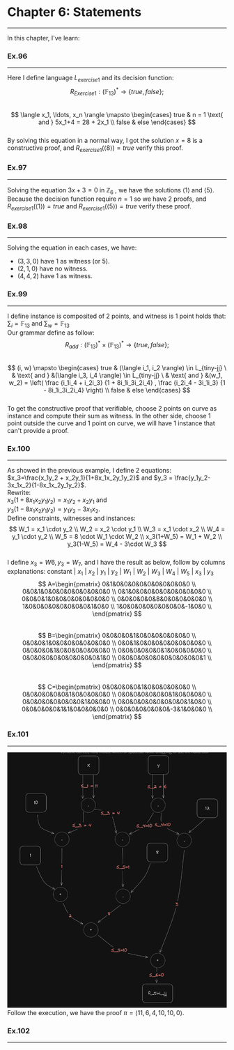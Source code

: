 
# Chapter 6: Statements

---
In this chapter, I've learn:

### **Ex.96**

---
Here I define language $L_{exercise1}$ and its decision function:  
$$  
R_{Exercise1} : (\mathbb{F}_{13})^* \to \{true, false\} ;  
$$  
$$  
\langle x_1, \ldots, x_n \rangle
\mapsto
\begin{cases}
true & n = 1 \text{ and } 5x_1+4 = 28 + 2x_1 \\
false & else
\end{cases}
$$  
By solving this equation in a normal way, I got the solution $x=8$ is a constructive proof, and $R_{exercise1}(\langle8\rangle)=true$ verify this proof.

### **Ex.97**

---
Solving the equation $3x+3=0$ in $`\mathbb{Z}_6`$ , we have the solutions $\langle1\rangle$ and $\langle5\rangle$. Because the decision function require $n=1$ so we have 2 proofs, and $R_{exercise1}(\langle1\rangle)=true$ and $R_{exercise1}(\langle5\rangle)=true$ verify these proof.

### **Ex.98**

---
Solving the equation in each cases, we have:

- $(3,3,0)$ have $1$ as witness (or $5$).
- $(2,1,0)$ have no witness.
- $(4,4,2)$ have 1 as witness.

### **Ex.99**

---
I define instance is composited of 2 points, and witness is 1 point holds that:  
$`\sum_i = \mathbb{F}_{13}`$ and $`\sum_w = \mathbb{F}_{13}`$  
Our grammar define as follow:  
$$  
R_{add} : (\mathbb{F}_{13})^\ast \times (\mathbb{F}_{13})^\ast \to \{true, false\} ;
$$  
$$  
(i, w)
\mapsto
\begin{cases}
true & (\langle i_1, i_2 \rangle) \in L_{tiny-jj} \ & \text{ and } &(\langle i_3, i_4 \rangle) \in L_{tiny-jj} \ & \text{ and } &(w_1, w_2) = \left( \frac {i_1i_4 + i_2i_3} {1 + 8i_1i_3i_2i_4} , \frac {i_2i_4 - 3i_1i_3} {1 - 8i_1i_3i_2i_4} \right) \\
false & else
\end{cases}
$$  
To get the constructive proof that verifiable, choose 2 points on curve as instance and compute their sum as witness. In the other side, choose 1 point outside the curve and 1 point on curve, we will have 1 instance that can't provide a proof.

### **Ex.100**

---
 As showed in the previous example, I define 2 equations:  
 $x_3=\frac{x_1y_2 + x_2y_1}{1+8x_1x_2y_1y_2}$ and $y_3 = \frac{y_1y_2-3x_1x_2}{1-8x_1x_2y_1y_2}$.  
 Rewrite:  
 $x_3(1+8x_1x_2y_1y_2)=x_1y_2+x_2y_1$ and  
 $y_3(1-8x_1x_2y_1y_2)=y_1y_2-3x_1x_2$.  
 Define constraints, witnesses and instances:  
 $$  
 W_1 = x_1 \cdot y_2 \\  
 W_2 = x_2 \cdot y_1 \\  
 W_3 = x_1 \cdot x_2 \\  
 W_4 = y_1 \cdot y_2 \\
 W_5 = 8 \cdot W_1 \cdot W_2 \\
 x_3(1+W_5) = W_1 + W_2 \\
 y_3(1-W_5) = W_4 - 3\cdot W_3  
 $$  
 I define $x_3=W6,y_3=W_7$, and I have the result as below, follow by columns explanations:
 $`\text{constant}\ |\ x_1\ |\ x_2\ |\ y_1\ |\ y_2\ |\ W_1\ |\ W_2\ |\ W_3\ |\ W_4\ |\ W_5\ |\ x_3\ |\ y_3`$  
 $$  
 A=\begin{pmatrix}
 0&1&0&0&0&0&0&0&0&0&0&0 \\
 0&0&1&0&0&0&0&0&0&0&0&0 \\
 0&1&0&0&0&0&0&0&0&0&0&0 \\
 0&0&0&1&0&0&0&0&0&0&0&0 \\
 0&0&0&0&0&8&0&0&0&0&0&0 \\
 1&0&0&0&0&0&0&0&0&1&0&0 \\
 1&0&0&0&0&0&0&0&0&-1&0&0 \\
 \end{pmatrix}
 $$  
 $$  
 B=\begin{pmatrix}
 0&0&0&0&1&0&0&0&0&0&0&0 \\
 0&0&0&1&0&0&0&0&0&0&0&0 \\
 0&0&1&0&0&0&0&0&0&0&0&0 \\
 0&0&0&0&1&0&0&0&0&0&0&0 \\
 0&0&0&0&0&0&1&0&0&0&0&0 \\
 0&0&0&0&0&0&0&0&0&0&1&0 \\
 0&0&0&0&0&0&0&0&0&0&0&1 \\
 \end{pmatrix}
 $$  
   $$  
 C=\begin{pmatrix}
 0&0&0&0&0&1&0&0&0&0&0&0 \\
 0&0&0&0&0&0&1&0&0&0&0&0 \\
 0&0&0&0&0&0&0&1&0&0&0&0 \\
 0&0&0&0&0&0&0&0&1&0&0&0 \\
 0&0&0&0&0&0&0&0&0&1&0&0 \\
 0&0&0&0&0&1&1&0&0&0&0&0 \\
 0&0&0&0&0&0&0&-3&1&0&0&0 \\
 \end{pmatrix}
 $$  

### **Ex.101**

---
![](attachments/ex101_construct_circuit.png)
Follow the execution, we have the proof $\pi=\langle11, 6, 4, 10, 10, 0\rangle$.  

### **Ex.102**

---
